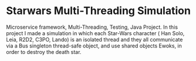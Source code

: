 # Starwars Multi-Threading Simulation
 Microservice framework, Multi-Threading, Testing, Java Project. In this project I made a simulation in which each Star-Wars character ( Han Solo, Leia, R2D2, C3PO, Lando) is an isolated thread and they all communicate via a Bus singleton thread-safe object, and use shared objects Ewoks, in order to destroy the death star.

